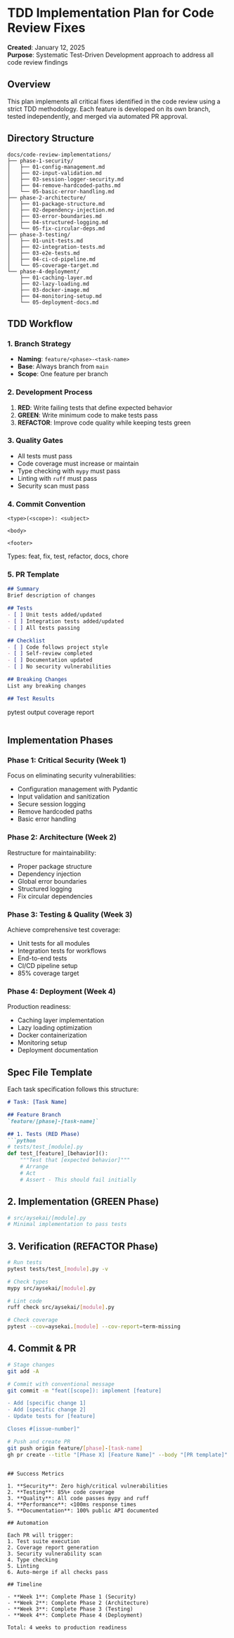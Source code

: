 # TDD Implementation Plan for Code Review Fixes

**Created**: January 12, 2025  
**Purpose**: Systematic Test-Driven Development approach to address all code review findings

## Overview

This plan implements all critical fixes identified in the code review using a strict TDD methodology. Each feature is developed on its own branch, tested independently, and merged via automated PR approval.

## Directory Structure

```
docs/code-review-implementations/
├── phase-1-security/
│   ├── 01-config-management.md
│   ├── 02-input-validation.md
│   ├── 03-session-logger-security.md
│   ├── 04-remove-hardcoded-paths.md
│   └── 05-basic-error-handling.md
├── phase-2-architecture/
│   ├── 01-package-structure.md
│   ├── 02-dependency-injection.md
│   ├── 03-error-boundaries.md
│   ├── 04-structured-logging.md
│   └── 05-fix-circular-deps.md
├── phase-3-testing/
│   ├── 01-unit-tests.md
│   ├── 02-integration-tests.md
│   ├── 03-e2e-tests.md
│   ├── 04-ci-cd-pipeline.md
│   └── 05-coverage-target.md
└── phase-4-deployment/
    ├── 01-caching-layer.md
    ├── 02-lazy-loading.md
    ├── 03-docker-image.md
    ├── 04-monitoring-setup.md
    └── 05-deployment-docs.md
```

## TDD Workflow

### 1. Branch Strategy
- **Naming**: `feature/<phase>-<task-name>`
- **Base**: Always branch from `main`
- **Scope**: One feature per branch

### 2. Development Process
1. **RED**: Write failing tests that define expected behavior
2. **GREEN**: Write minimum code to make tests pass
3. **REFACTOR**: Improve code quality while keeping tests green

### 3. Quality Gates
- All tests must pass
- Code coverage must increase or maintain
- Type checking with `mypy` must pass
- Linting with `ruff` must pass
- Security scan must pass

### 4. Commit Convention
```
<type>(<scope>): <subject>

<body>

<footer>
```

Types: feat, fix, test, refactor, docs, chore

### 5. PR Template
```markdown
## Summary
Brief description of changes

## Tests
- [ ] Unit tests added/updated
- [ ] Integration tests added/updated
- [ ] All tests passing

## Checklist
- [ ] Code follows project style
- [ ] Self-review completed
- [ ] Documentation updated
- [ ] No security vulnerabilities

## Breaking Changes
List any breaking changes

## Test Results
```
pytest output
coverage report
```
```

## Implementation Phases

### Phase 1: Critical Security (Week 1)
Focus on eliminating security vulnerabilities:
- Configuration management with Pydantic
- Input validation and sanitization
- Secure session logging
- Remove hardcoded paths
- Basic error handling

### Phase 2: Architecture (Week 2)
Restructure for maintainability:
- Proper package structure
- Dependency injection
- Global error boundaries
- Structured logging
- Fix circular dependencies

### Phase 3: Testing & Quality (Week 3)
Achieve comprehensive test coverage:
- Unit tests for all modules
- Integration tests for workflows
- End-to-end tests
- CI/CD pipeline setup
- 85% coverage target

### Phase 4: Deployment (Week 4)
Production readiness:
- Caching layer implementation
- Lazy loading optimization
- Docker containerization
- Monitoring setup
- Deployment documentation

## Spec File Template

Each task specification follows this structure:

```markdown
# Task: [Task Name]

## Feature Branch
`feature/[phase]-[task-name]`

## 1. Tests (RED Phase)
```python
# tests/test_[module].py
def test_[feature]_[behavior]():
    """Test that [expected behavior]"""
    # Arrange
    # Act
    # Assert - This should fail initially
```

## 2. Implementation (GREEN Phase)
```python
# src/aysekai/[module].py
# Minimal implementation to pass tests
```

## 3. Verification (REFACTOR Phase)
```bash
# Run tests
pytest tests/test_[module].py -v

# Check types
mypy src/aysekai/[module].py

# Lint code
ruff check src/aysekai/[module].py

# Check coverage
pytest --cov=aysekai.[module] --cov-report=term-missing
```

## 4. Commit & PR
```bash
# Stage changes
git add -A

# Commit with conventional message
git commit -m "feat([scope]): implement [feature]

- Add [specific change 1]
- Add [specific change 2]
- Update tests for [feature]

Closes #[issue-number]"

# Push and create PR
git push origin feature/[phase]-[task-name]
gh pr create --title "[Phase X] [Feature Name]" --body "[PR template]"
```
```

## Success Metrics

1. **Security**: Zero high/critical vulnerabilities
2. **Testing**: 85%+ code coverage
3. **Quality**: All code passes mypy and ruff
4. **Performance**: <100ms response times
5. **Documentation**: 100% public API documented

## Automation

Each PR will trigger:
1. Test suite execution
2. Coverage report generation
3. Security vulnerability scan
4. Type checking
5. Linting
6. Auto-merge if all checks pass

## Timeline

- **Week 1**: Complete Phase 1 (Security)
- **Week 2**: Complete Phase 2 (Architecture)
- **Week 3**: Complete Phase 3 (Testing)
- **Week 4**: Complete Phase 4 (Deployment)

Total: 4 weeks to production readiness